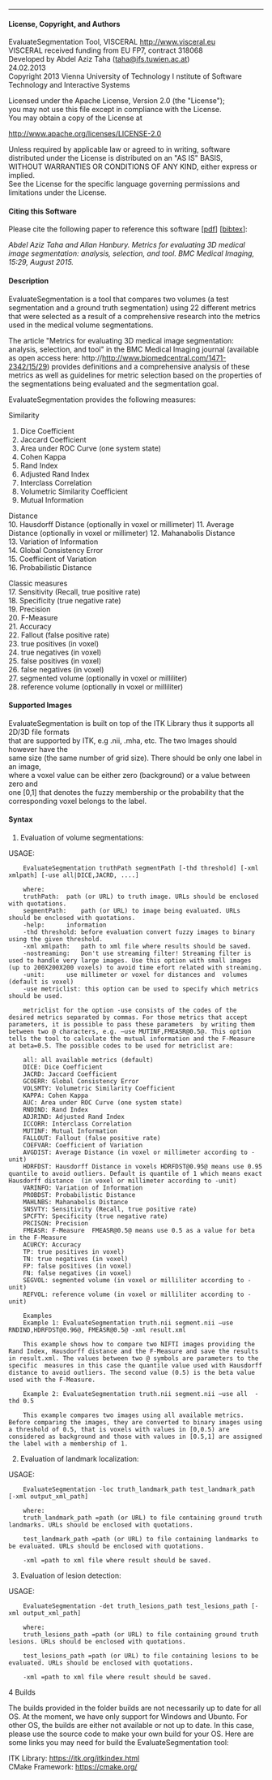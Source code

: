 ********************************************************************************
#### License, Copyright, and Authors

EvaluateSegmentation Tool, VISCERAL http://www.visceral.eu  
VISCERAL received funding from EU FP7, contract 318068   
Developed by Abdel Aziz Taha (taha@ifs.tuwien.ac.at)   
24.02.2013  
Copyright 2013 Vienna University of Technology I
nstitute of Software Technology and Interactive Systems  

Licensed under the Apache License, Version 2.0 (the "License");  
you may not use this file except in compliance with the License.  
You may obtain a copy of the License at  

http://www.apache.org/licenses/LICENSE-2.0

Unless required by applicable law or agreed to in writing, software  
distributed under the License is distributed on an "AS IS" BASIS,  
WITHOUT WARRANTIES OR CONDITIONS OF ANY KIND, either express or implied.  
See the License for the specific language governing permissions and  
limitations under the License.  

#### Citing this Software

Please cite the following paper to reference this software \[[pdf](http://www.biomedcentral.com/content/pdf/s12880-015-0068-x.pdf)\] \[[bibtex](bibtex.txt)\]:

*Abdel Aziz Taha and Allan Hanbury. Metrics for evaluating 3D medical image segmentation: analysis, selection, and tool. BMC Medical Imaging, 15:29, August 2015.*

#### Description 

EvaluateSegmentation is a tool that compares two volumes (a test segmentation and a ground truth segmentation) using 22 different metrics that were selected as a result of a comprehensive research into the metrics used in the medical volume segmentations. 

The article "Metrics for evaluating 3D medical image segmentation: analysis, selection, and tool" in the BMC Medical Imaging journal (available as open access here: http://http://www.biomedcentral.com/1471-2342/15/29) provides definitions and a comprehensive analysis of these metrics as well as guidelines for metric selection based on the properties of the segmentations being evaluated and the segmentation goal.

EvaluateSegmentation provides the following measures:  
 
Similarity  
1.	Dice Coefficient  
2.	Jaccard Coefficient  
3.	Area under ROC Curve (one system state)  
4.	Cohen Kappa  
5.	Rand Index  
6.	Adjusted Rand Index  
7.	Interclass Correlation  
8.	Volumetric Similarity Coefficient  
9.	Mutual Information

Distance   
10.	Hausdorff Distance (optionally in voxel or millimeter)
11.	Average Distance  (optionally in voxel or millimeter)
12.	Mahanabolis Distance  
13.	Variation of Information  
14.	Global Consistency Error  
15.	Coefficient of Variation  
16.	Probabilistic Distance

Classic measures  
17.	Sensitivity (Recall, true positive rate)  
18.	Specificity (true negative rate)  
19.	Precision  
20.	F-Measure  
21.	Accuracy  
22.	Fallout (false positive rate)  
23.	true positives (in voxel)  
24.	true negatives (in voxel)  
25.	false positives (in voxel)  
26.	false negatives (in voxel)  
27.	segmented volume (optionally in voxel or milliliter)  
28.	reference volume (optionally in voxel or milliliter)  


#### Supported Images  

EvaluateSegmentation is built on top of the ITK Library thus it supports all 2D/3D file formats   
that are supported by ITK, e.g .nii, .mha, etc. The two Images should however have the  
same size (the same number of grid size). There should be only one label in an image,  
where a voxel value can be either zero (background) or a value between zero and  
one [0,1] that denotes the fuzzy membership or the probability that the  
corresponding voxel belongs to the label.  

#### Syntax

1) Evaluation of volume segmentations:

USAGE: 

		EvaluateSegmentation truthPath segmentPath [-thd threshold] [-xml xmlpath] [-use all|DICE,JACRD, ....]

		where:  
		truthPath:	path (or URL) to truth image. URLs should be enclosed with quotations.  
		segmentPath:	path (or URL) to image being evaluated. URLs should be enclosed with quotations.  
		-help:		information  
		-thd threshold:	before evaluation convert fuzzy images to binary using the given threshold.  
		-xml xmlpath:	path to xml file where results should be saved.  
		-nostreaming:	Don't use streaming filter! Streaming filter is used to handle very large images. Use this option with small images (up to 200X200X200 voxels) to avoid time efort related with streaming.
		-unit:		use millimeter or voxel for distances and  volumes (default is voxel)
		-use metriclist: this option can be used to specify which metrics should be used. 
		
		metriclist for the option -use consists of the codes of the desired metrics separated by commas. For those metrics that accept parameters, it is possible to pass these parameters  by writing them between two @ characters, e.g. –use MUTINF,FMEASR@0.5@. This option tells the tool to calculate the mutual information and the F-Measure at beta=0.5. The possible codes to be used for metriclist are:  

		all: all available metrics (default)  
		DICE: Dice Coefficient  
		JACRD: Jaccard Coefficient  
		GCOERR: Global Consistency Error  
		VOLSMTY: Volumetric Similarity Coefficient  
		KAPPA: Cohen Kappa  
		AUC: Area under ROC Curve (one system state)  
		RNDIND: Rand Index  
		ADJRIND: Adjusted Rand Index  
		ICCORR: Interclass Correlation   
		MUTINF: Mutual Information  
		FALLOUT: Fallout (false positive rate)  
		COEFVAR: Coefficient of Variation  
		AVGDIST: Average Distance (in voxel or millimeter according to -unit)
		HDRFDST: Hausdorff Distance in voxels HDRFDST@0.95@ means use 0.95 quantile to avoid outliers. Default is quantile of 1 which means exact Hausdorff distance  (in voxel or millimeter according to -unit)
		VARINFO: Variation of Information  
		PROBDST: Probabilistic Distance  
		MAHLNBS: Mahanabolis Distance  
		SNSVTY: Sensitivity (Recall, true positive rate)  
		SPCFTY: Specificity (true negative rate)  
		PRCISON: Precision  
		FMEASR: F-Measure  FMEASR@0.5@ means use 0.5 as a value for beta in the F-Measure  
		ACURCY: Accuracy 
		TP: true positives in voxel)
		TN: true negatives (in voxel)
		FP: false positives (in voxel)
		FN: false negatives (in voxel)
		SEGVOL: segmented volume (in voxel or milliliter according to -unit)
		REFVOL: reference volume (in voxel or milliliter according to -unit)

		Examples  
		Example 1: EvaluateSegmentation truth.nii segment.nii –use RNDIND,HDRFDST@0.96@, FMEASR@0.5@ -xml result.xml
		
		This example shows how to compare two NIFTI images providing the Rand Index, Hausdorff distance and the F-Measure and save the results in result.xml. The values between two @ symbols are parameters to the specific  measures in this case the quantile value used with Hausdorff distance to avoid outliers. The second value (0.5) is the beta value used with the F-Measure.

		Example 2: EvaluateSegmentation truth.nii segment.nii –use all  -thd 0.5  
		
		This example compares two images using all available metrics. Before comparing the images, they are converted to binary images using a threshold of 0.5, that is voxels with values in [0,0.5) are considered as background and those with values in [0.5,1] are assigned the label with a membership of 1. 

2) Evaluation of landmark localization:

USAGE:  

		EvaluateSegmentation -loc truth_landmark_path test_landmark_path [-xml output_xml_path]

		where:  
		truth_landmark_path =path (or URL) to file containing ground truth landmarks. URLs should be enclosed with quotations.

		test_landmark_path =path (or URL) to file containing landmarks to be evaluated. URLs should be enclosed with quotations.

		-xml =path to xml file where result should be saved.


3) Evaluation of lesion detection:

USAGE:  

		EvaluateSegmentation -det truth_lesions_path test_lesions_path [-xml output_xml_path]

		where:  
		truth_lesions_path =path (or URL) to file containing ground truth lesions. URLs should be enclosed with quotations.

		test_lesions_path =path (or URL) to file containing lesions to be evaluated. URLs should be enclosed with quotations.

		-xml =path to xml file where result should be saved.

4 Builds

The builds provided in the folder builds are not necessarily up to date for all OS. At the moment, we have only support for Windows and Ubunto. For other OS, the builds are either not available or not up to date. In this case, please use the source code to make your own build for your OS. Here are some links you may need for build the EvaluateSegmentation tool:

ITK Library: https://itk.org/itkindex.html  
CMake Framework: https://cmake.org/
